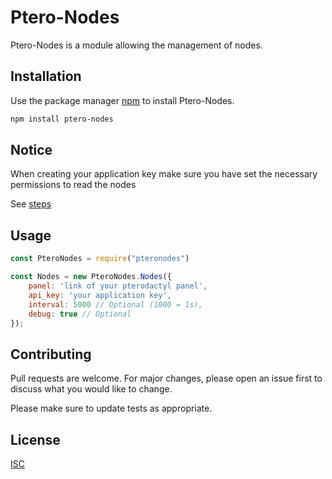 # Ptero-Nodes

Ptero-Nodes is a module allowing the management of nodes.

## Installation

Use the package manager [npm](https://www.npmjs.com) to install Ptero-Nodes.

```bash
npm install ptero-nodes
```

## Notice
When creating your application key make sure you have set the necessary permissions to read the nodes

See [steps](https://prnt.sc/1xf84cv)


## Usage

```javascript
const PteroNodes = require("pteronodes")

const Nodes = new PteroNodes.Nodes({
    panel: 'link of your pterodactyl panel',
    api_key: 'your application key',
    interval: 5000 // Optional (1000 = 1s),
    debug: true // Optional
});

```

## Contributing
Pull requests are welcome. For major changes, please open an issue first to discuss what you would like to change.

Please make sure to update tests as appropriate.

## License
[ISC](https://choosealicense.com/licenses/isc/)